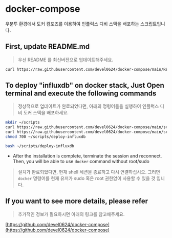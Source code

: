 # docker-compose

우분투 환경에서 도커 컴포즈를 이용하여 인플럭스 디비 스택을 배포하는 스크립트입니다.

## First, update README.md
> 우선 README 를 최신버전으로 업데이트해주세요.

```sh
curl https://raw.githubusercontent.com/devel0624/docker-compose/main/README.md > ~/README.md
```

## To deploy "influxdb" on docker stack, Just Open terminal and execute the following commands
> 정상적으로 업데이트가 완료되었다면, 아래의 명령어들을 실행하여 인플럭스 디비 도커 스택을 배포하세요.

```sh
mkdir ~/scripts
curl https://raw.githubusercontent.com/devel0624/docker-compose/main/scripts/deploy-influxdb > ~/scripts/deploy-influxdb
curl https://raw.githubusercontent.com/devel0624/docker-compose/main/scripts/script.properties > ~/scripts/script.properties
chmod 700 ~/scripts/deploy-influxdb

bash ~/scripts/deploy-influxdb
```

- After the installation is complete, terminate the session and reconnect.
  Then, you will be able to use `docker` command without root/sudo
> 설치가 완료되었다면, 현재 shell 세션을 종료하고 다시 연결하십시오. 그러면 `docker` 명령어를 현재 유저가 sudo 혹은 root 권한없이 사용할 수 있을 것 입니다.

## If you want to see more details, please refer 
> 추가적인 정보가 필요하시면 아래의 링크를 참고해주세요.

[https://github.com/devel0624/docker-compose](https://github.com/devel0624/docker-compose) 
